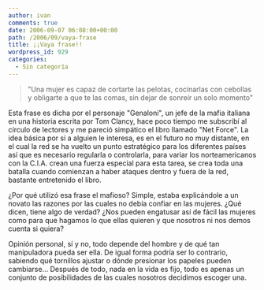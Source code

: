 ```yaml
---
author: ivan
comments: true
date: 2006-09-07 06:08:00+00:00
path: /2006/09/vaya-frase
title: ¡¡Vaya frase!!
wordpress_id: 929
categories:
  - Sin categoría
---
```


<blockquote>"Una mujer es capaz de cortarte las pelotas, cocinarlas con cebollas y obligarte a que te las comas, sin dejar de sonreír un solo momento"</blockquote>

Esta frase es dicha por el personaje "Genaloni", un jefe de la mafia italiana en una historia escrita por Tom Clancy, hace poco tiempo me subscribí al círculo de lectores y me pareció simpático el libro llamado "Net Force". La idea básica por si a alguien le interesa, es en el futuro no muy distante, en el cual la red se ha vuelto un punto estratégico para los diferentes países así que es necesario regularla o controlarla, para variar los norteamericanos con la C.I.A. crean una fuerza especial para esta tarea, se crea toda una batalla cuando comienzan a haber ataques dentro y fuera de la red, bastante entretenido el libro.

¿Por qué utilizó esa frase el mafioso? Simple, estaba explicándole a un novato las razones por las cuales no debía confiar en las mujeres. ¿Qué dicen, tiene algo de verdad? ¿Nos pueden engatusar así de fácil las mujeres como para que hagamos lo que ellas quieren y que nosotros ni nos demos cuenta si quiera?

Opinión personal, sí y no, todo depende del hombre y de qué tan manipuladora pueda ser ella. De igual forma podría ser lo contrario, sabiendo qué tornillos ajustar o dónde presionar los papeles pueden cambiarse... Después de todo, nada en la vida es fijo, todo es apenas un conjunto de posibilidades de las cuales nosotros decidimos escoger una.
